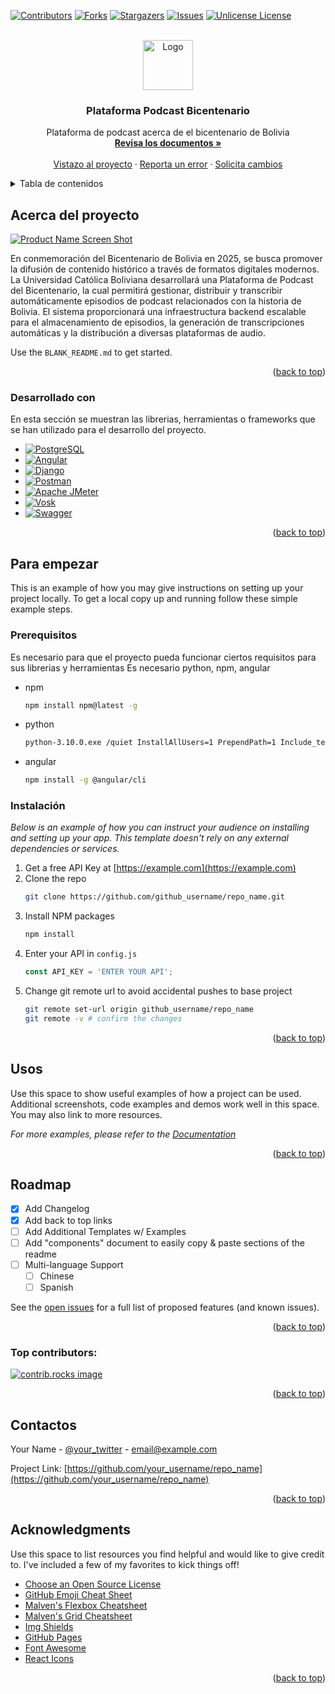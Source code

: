 <!-- Improved compatibility of back to top link: See: https://github.com/othneildrew/Best-README-Template/pull/73 -->
<a id="readme-top"></a>
<!--
*** Thanks for checking out the Best-README-Template. If you have a suggestion
*** that would make this better, please fork the repo and create a pull request
*** or simply open an issue with the tag "enhancement".
*** Don't forget to give the project a star!
*** Thanks again! Now go create something AMAZING! :D
-->



<!-- PROJECT SHIELDS -->
<!--
*** I'm using markdown "reference style" links for readability.
*** Reference links are enclosed in brackets [ ] instead of parentheses ( ).
*** See the bottom of this document for the declaration of the reference variables
*** for contributors-url, forks-url, etc. This is an optional, concise syntax you may use.
*** https://www.markdownguide.org/basic-syntax/#reference-style-links
-->
[![Contributors][contributors-shield]][contributors-url]
[![Forks][forks-shield]][forks-url]
[![Stargazers][stars-shield]][stars-url]
[![Issues][issues-shield]][issues-url]
[![Unlicense License][license-shield]][license-url]



<!-- PROJECT LOGO -->
<br />
<div align="center">
  <a href="https://github.com/othneildrew/Best-README-Template">
    <img src="images/logo.png" alt="Logo" width="80" height="80">
  </a>

  <h3 align="center">Plataforma Podcast Bicentenario</h3>

  <p align="center">
    Plataforma de podcast acerca de el bicentenario de Bolivia
    <br />
    <a href="https://github.com/DiegoLaguna-17/Podcast_bicentenario"><strong>Revisa los documentos »</strong></a>
    <br />
    <br />
    <a href="https://github.com/DiegoLaguna-17/Podcast_bicentenario">Vistazo al proyecto</a>
    &middot;
    <a href="https://github.com/DiegoLaguna-17/Podcast_bicentenario/issues/new?labels=bug&template=bug-report---.md">Reporta un error</a>
    &middot;
    <a href="https://github.com/DiegoLaguna-17/Podcast_bicentenario/issues/new?labels=enhancement&template=feature-request---.md">Solicita cambios</a>
  </p>
</div>



<!-- TABLE OF CONTENTS -->
<details>
  <summary>Tabla de contenidos</summary>
  <ol>
    <li>
      <a href="#about-the-project">Acerca del proyecto</a>
      <ul>
        <li><a href="#built-with">Desarrollado con</a></li>
      </ul>
    </li>
    <li>
      <a href="#getting-started">Getting Started</a>
      <ul>
        <li><a href="#prerequisites">Prerequisitos</a></li>
        <li><a href="#installation">Instalación</a></li>
      </ul>
    </li>
    <li><a href="#usage">Usage</a></li>
    <li><a href="#roadmap">Roadmap</a></li>
    <li><a href="#contributing">Contributing</a></li>
    <li><a href="#license">License</a></li>
    <li><a href="#contact">Contact</a></li>
    <li><a href="#acknowledgments">Acknowledgments</a></li>
  </ol>
</details>



<!-- ABOUT THE PROJECT -->
## Acerca del proyecto

[![Product Name Screen Shot][product-screenshot]](https://example.com)

En conmemoración del Bicentenario de Bolivia en 2025, se busca promover la difusión de 
contenido histórico a través de formatos digitales modernos. La Universidad Católica 
Boliviana desarrollará una Plataforma de Podcast del Bicentenario, la cual permitirá 
gestionar, distribuir y transcribir automáticamente episodios de podcast relacionados con la 
historia de Bolivia. 
El sistema proporcionará una infraestructura backend escalable para el almacenamiento de 
episodios, la generación de transcripciones automáticas y la distribución a diversas 
plataformas de audio. 

Use the `BLANK_README.md` to get started.

<p align="right">(<a href="#readme-top">back to top</a>)</p>



### Desarrollado con

En esta sección se muestran las librerias, herramientas o frameworks que se han utilizado para el desarrollo del proyecto.

* [![PostgreSQL][Postgresql.org]][PostgreSQL-url]
* [![Angular][Angular.io]][Angular-url]
* [![Django][Django.com]][Django-url]
* [![Postman][Postman.com]][Postman-url]
* [![Apache JMeter][ApacheJMeter.com]][ApacheJMeter-url]
* [![Vosk][Vosk.com]][Vosk-url]
* [![Swagger][Swagger.io]][Swagger-url]

<p align="right">(<a href="#readme-top">back to top</a>)</p>



<!-- GETTING STARTED -->
## Para empezar

This is an example of how you may give instructions on setting up your project locally.
To get a local copy up and running follow these simple example steps.

### Prerequisitos

Es necesario para que el proyecto pueda funcionar ciertos requisitos para sus librerias y herramientas
Es necesario python, npm, angular

* npm
  ```sh
  npm install npm@latest -g
  ```
* python
  ```sh
  python-3.10.0.exe /quiet InstallAllUsers=1 PrependPath=1 Include_test=0
  ```
* angular
  ```sh
  npm install -g @angular/cli
  ```

### Instalación

_Below is an example of how you can instruct your audience on installing and setting up your app. This template doesn't rely on any external dependencies or services._

1. Get a free API Key at [https://example.com](https://example.com)
2. Clone the repo
   ```sh
   git clone https://github.com/github_username/repo_name.git
   ```
3. Install NPM packages
   ```sh
   npm install
   ```
4. Enter your API in `config.js`
   ```js
   const API_KEY = 'ENTER YOUR API';
   ```
5. Change git remote url to avoid accidental pushes to base project
   ```sh
   git remote set-url origin github_username/repo_name
   git remote -v # confirm the changes
   ```

<p align="right">(<a href="#readme-top">back to top</a>)</p>



<!-- USAGE EXAMPLES -->
## Usos

Use this space to show useful examples of how a project can be used. Additional screenshots, code examples and demos work well in this space. You may also link to more resources.

_For more examples, please refer to the [Documentation](https://example.com)_

<p align="right">(<a href="#readme-top">back to top</a>)</p>



<!-- ROADMAP -->
## Roadmap

- [x] Add Changelog
- [x] Add back to top links
- [ ] Add Additional Templates w/ Examples
- [ ] Add "components" document to easily copy & paste sections of the readme
- [ ] Multi-language Support
    - [ ] Chinese
    - [ ] Spanish

See the [open issues](https://github.com/DiegoLaguna-17/Podcast_bicentenario/issues) for a full list of proposed features (and known issues).

<p align="right">(<a href="#readme-top">back to top</a>)</p>

### Top contributors:

<a href="https://github.com/DiegoLaguna-17/Podcast_bicentenario/graphs/contributors">
  <img src="https://contrib.rocks/image?repo=DiegoLaguna-17/Podcast_bicentenario" alt="contrib.rocks image" />
</a>

<p align="right">(<a href="#readme-top">back to top</a>)</p>



<!-- CONTACT -->
## Contactos

Your Name - [@your_twitter](https://twitter.com/your_username) - email@example.com

Project Link: [https://github.com/your_username/repo_name](https://github.com/your_username/repo_name)

<p align="right">(<a href="#readme-top">back to top</a>)</p>



<!-- ACKNOWLEDGMENTS -->
## Acknowledgments

Use this space to list resources you find helpful and would like to give credit to. I've included a few of my favorites to kick things off!

* [Choose an Open Source License](https://choosealicense.com)
* [GitHub Emoji Cheat Sheet](https://www.webpagefx.com/tools/emoji-cheat-sheet)
* [Malven's Flexbox Cheatsheet](https://flexbox.malven.co/)
* [Malven's Grid Cheatsheet](https://grid.malven.co/)
* [Img Shields](https://shields.io)
* [GitHub Pages](https://pages.github.com)
* [Font Awesome](https://fontawesome.com)
* [React Icons](https://react-icons.github.io/react-icons/search)

<p align="right">(<a href="#readme-top">back to top</a>)</p>



<!-- MARKDOWN LINKS & IMAGES -->
<!-- https://www.markdownguide.org/basic-syntax/#reference-style-links -->
[contributors-shield]: https://img.shields.io/github/contributors/DiegoLaguna-17/Podcast_bicentenario.svg?style=for-the-badge
[contributors-url]: https://github.com/DiegoLaguna-17/Podcast_bicentenario/graphs/contributors
[forks-shield]: https://img.shields.io/github/forks/DiegoLaguna-17/Podcast_bicentenario.svg?style=for-the-badge
[forks-url]: https://github.com/DiegoLaguna-17/Podcast_bicentenario/network/members
[stars-shield]: https://img.shields.io/github/stars/DiegoLaguna-17/Podcast_bicentenario.svg?style=for-the-badge
[stars-url]: https://github.com/DiegoLaguna-17/Podcast_bicentenario/stargazers
[issues-shield]: https://img.shields.io/github/issues/DiegoLaguna-17/Podcast_bicentenario.svg?style=for-the-badge
[issues-url]: https://github.com/DiegoLaguna-17/Podcast_bicentenario/issues
[license-shield]: https://img.shields.io/github/license/DiegoLaguna-17/Podcast_bicentenario.svg?style=for-the-badge
[license-url]: https://github.com/DiegoLaguna-17/Podcast_bicentenario/blob/master/LICENSE.txt
[product-screenshot]: images/screenshot.png
[Angular.io]: https://img.shields.io/badge/Angular-DD0031?style=for-the-badge&logo=angular&logoColor=white
[Angular-url]: https://angular.io/
[Bootstrap.com]: https://img.shields.io/badge/Bootstrap-563D7C?style=for-the-badge&logo=bootstrap&logoColor=white
[Bootstrap-url]: https://getbootstrap.com 
[Django.com]: https://img.shields.io/badge/Django-blue?style=for-the-badge&logo=Django
[Django-url]: https://www.djangoproject.com
[Vosk.com]: https://img.shields.io/badge/Vosk-black?style=for-the-badge
[Vosk-url]: https://alphacephei.com/vosk/
[Postgresql.org]: https://img.shields.io/badge/PostgreSQL-purple?style=for-the-badge&logo=PostgreSQL&logoColor=white
[Postgresql-url]: https://www.postgresql.org
[Postman.com]: https://img.shields.io/badge/Postman-orange?style=for-the-badge&logo=Postman&logoColor=white
[Postman-url]: https://www.postman.com
[ApacheJMeter.com]: https://img.shields.io/badge/Apache_JMeter-red?style=for-the-badge&logo=Apache%20JMeter
[ApacheJMeter-url]: https://jmeter.apache.org
[Swagger.io]: https://img.shields.io/badge/Swagger-%2385EA2D?style=for-the-badge&logo=Swagger&logoColor=white
[Swagger-url]: https://swagger.io 
